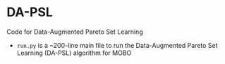 # DA-PSL

Code for Data-Augmented Pareto Set Learning

- `run.py` is a ~200-line main file to run the Data-Augmented Pareto Set Learning (DA-PSL) algorithm for MOBO